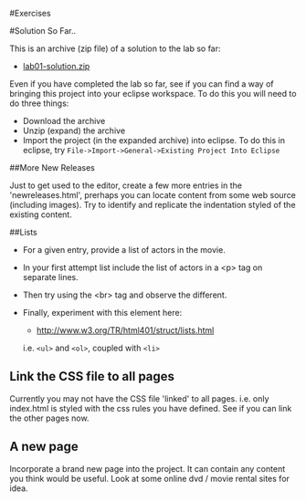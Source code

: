 #Exercises

#Solution So Far..

This is an archive (zip file) of a solution to the lab so far:

- [lab01-solution.zip](./archives/lab01-solution.zip)

Even if you have completed the lab so far, see if you can find a way of bringing this project into your eclipse workspace. To do this you will need to do three things:

- Download the archive
- Unzip (expand) the archive
- Import the project (in the expanded archive) into eclipse. To do this in eclipse, try `File->Import->General->Existing Project Into Eclipse`

##More New Releases

Just to get used to the editor, create a few more entries in the 'newreleases.html', prerhaps you can locate content from some web source (including images). Try to identify and replicate the indentation styled of the existing content.

##Lists

- For a given entry, provide a list of actors in the movie.

- In your first attempt list include the list of actors in a \<p\> tag on separate lines.

- Then try using the \<br\> tag and observe the different.

- Finally, experiment with this element here:

    - <http://www.w3.org/TR/html401/struct/lists.html>

    i.e. `<ul>` and `<ol>`, coupled with `<li>`


## Link the CSS file to all pages

Currently you may not have the CSS file 'linked' to all pages. i.e. only index.html is styled with the css rules you have defined. See if you can link the other pages now.

## A new page

Incorporate a brand new page into the project. It can contain any content you think would be useful. Look at some online dvd / movie rental sites for idea.
